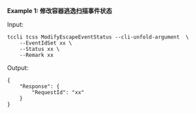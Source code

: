 **Example 1: 修改容器逃逸扫描事件状态**



Input: 

```
tccli tcss ModifyEscapeEventStatus --cli-unfold-argument  \
    --EventIdSet xx \
    --Status xx \
    --Remark xx
```

Output: 
```
{
    "Response": {
        "RequestId": "xx"
    }
}
```


